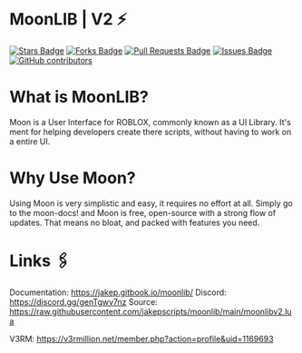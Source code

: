 # MoonLIB | V2 ⚡

<a href="https://github.com/jakepscripts/moonlib-v1/stargazers"><img src="https://img.shields.io/github/stars/jakepscripts/moonlib-v1" alt="Stars Badge"/></a>
<a href="https://github.com/jakepscripts/moonlib-v1/network/members"><img src="https://img.shields.io/github/forks/jakepscripts/moonlib-v1" alt="Forks Badge"/></a>
<a href="https://github.com/jakepscripts/moonlib-v1/pulls"><img src="https://img.shields.io/github/issues-pr/jakepscripts/moonlib-v1" alt="Pull Requests Badge"/></a>
<a href="https://github.com/ajakepscripts/moonlib-v1/issues"><img src="https://img.shields.io/github/issues/jakepscripts/moonlib-v1" alt="Issues Badge"/></a>
<a href="https://github.com/jakepscripts/moonlib-v1/graphs/contributors"><img alt="GitHub contributors" src="https://img.shields.io/github/contributors/jakepscripts/moonlib-v1?color=2b9348"></a>

# What is MoonLIB? 
Moon is a User Interface for ROBLOX, commonly known as a UI Library. It's ment for helping developers
create there scripts, without having to work on a entire UI. 

# Why Use Moon?
Using Moon is very simplistic and easy, it requires no effort at all. Simply go to the moon-docs! and Moon is free, open-source with a strong flow of updates. That means no bloat, and packed with features you need.

# Links 🖇️
Documentation: https://jakep.gitbook.io/moonlib/
Discord: https://discord.gg/genTgwv7nz
Source: https://raw.githubusercontent.com/jakepscripts/moonlib/main/moonlibv2.lua

V3RM: https://v3rmillion.net/member.php?action=profile&uid=1169693
